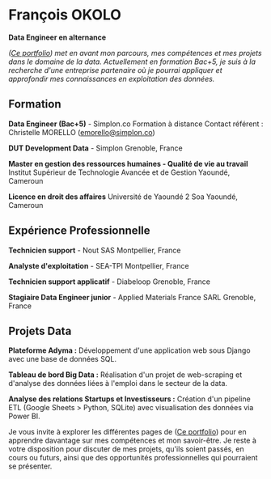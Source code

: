 # François OKOLO

**Data Engineer en alternance**

*([Ce portfolio](https://zack-madiba.github.io/Portfolio/])) met en avant mon parcours, mes compétences et mes projets dans le domaine de la data. Actuellement en formation Bac+5, je suis à la recherche d'une entreprise partenaire où je pourrai appliquer et approfondir mes connaissances en exploitation des données.*

## Formation

**Data Engineer (Bac+5)** - Simplon.co
Formation à distance
Contact référent : Christelle MORELLO ([emorello@simplon.co](mailto:emorello@simplon.co))

**DUT Development Data** - Simplon
Grenoble, France

**Master en gestion des ressources humaines - Qualité de vie au travail**
Institut Supérieur de Technologie Avancée et de Gestion
Yaoundé, Cameroun

**Licence en droit des affaires**
Université de Yaoundé 2 Soa
Yaoundé, Cameroun

## Expérience Professionnelle

**Technicien support** - Nout SAS
Montpellier, France

**Analyste d'exploitation** - SEA-TPI
Montpellier, France

**Technicien support applicatif** - Diabeloop
Grenoble, France

**Stagiaire Data Engineer junior** - Applied Materials France SARL
Grenoble, France

## Projets Data

**Plateforme Adyma :** Développement d'une application web sous Django avec une base de données SQL.

**Tableau de bord Big Data :** Réalisation d'un projet de web-scraping et d'analyse des données liées à l'emploi dans le secteur de la data.

**Analyse des relations Startups et Investisseurs :** Création d'un pipeline ETL (Google Sheets > Python, SQLite) avec visualisation des données via Power BI.

Je vous invite à explorer les différentes pages de ([Ce portfolio](https://zack-madiba.github.io/Portfolio/])) pour en apprendre davantage sur mes compétences et mon savoir-être. Je reste à votre disposition pour discuter de mes projets, qu'ils soient passés, en cours ou futurs, ainsi que des opportunités professionnelles qui pourraient se présenter.
